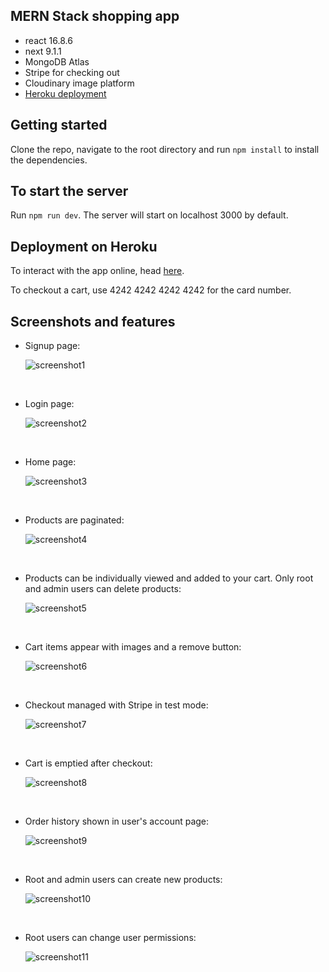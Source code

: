 ## MERN Stack shopping app

- react 16.8.6
- next 9.1.1
- MongoDB Atlas
- Stripe for checking out
- Cloudinary image platform
- [Heroku deployment](https://olliebrownlow-react-reserve.herokuapp.com/)

## Getting started

Clone the repo, navigate to the root directory and run `npm install` to install the dependencies.

## To start the server

Run `npm run dev`. The server will start on localhost 3000 by default.

## Deployment on Heroku

To interact with the app online, head [here](https://olliebrownlow-react-reserve.herokuapp.com/).

To checkout a cart, use 4242 4242 4242 4242 for the card number.

## Screenshots and features

- Signup page:

  ![screenshot1](./static/screenshots/signup.PNG)

<br/>

- Login page:

  ![screenshot2](./static/screenshots/login.PNG)

<br/>

- Home page:

  ![screenshot3](./static/screenshots/homepage.PNG)

<br/>

- Products are paginated:

  ![screenshot4](./static/screenshots/products-paginated.PNG)

<br/>

- Products can be individually viewed and added to your cart. Only root and admin users can delete products:

  ![screenshot5](./static/screenshots/root-admin-delete-products.PNG)

<br/>

- Cart items appear with images and a remove button:

  ![screenshot6](./static/screenshots/cart-items.PNG)

<br/>

- Checkout managed with Stripe in test mode:

  ![screenshot7](./static/screenshots/stripe-checkout.PNG)

<br/>

- Cart is emptied after checkout:

  ![screenshot8](./static/screenshots/post-checkout-cart.PNG)

<br/>

- Order history shown in user's account page:

  ![screenshot9](./static/screenshots/user-account-order-history.PNG)

<br/>

- Root and admin users can create new products:

  ![screenshot10](./static/screenshots/root-admin-create-new-products.PNG)

<br/>

- Root users can change user permissions:

  ![screenshot11](./static/screenshots/root-user-permissions.PNG)
